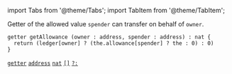 import Tabs from '@theme/Tabs';
import TabItem from '@theme/TabItem';

Getter of the allowed value `spender` can transfer on behalf of `owner`.


<Tabs defaultValue="code">

<TabItem value="code" label="Code">

```archetype
getter getAllowance (owner : address, spender : address) : nat {
  return (ledger[owner] ? (the.allowance[spender] ? the : 0) : 0)
}
```

[`getter`](/docs/reference/declarations/entrypoint#getter) [`address`](/docs/reference/types#address) [`nat`](/docs/reference/types#nat) [`[]`](/docs/reference/expressions/asset#ak--asset_keya) [`?:`](/docs/reference/expressions/controls#a--b--c)

</TabItem>

</Tabs>